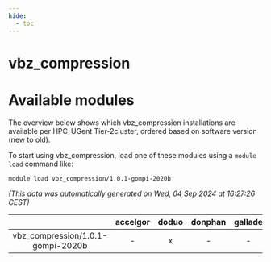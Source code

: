 ```yaml
---
hide:
  - toc
---
```


vbz_compression
===============

# Available modules


The overview below shows which vbz_compression installations are available per HPC-UGent Tier-2cluster, ordered based on software version (new to old).

To start using vbz_compression, load one of these modules using a `module load` command like:

```shell
module load vbz_compression/1.0.1-gompi-2020b
```

*(This data was automatically generated on Wed, 04 Sep 2024 at 16:27:26 CEST)*  

| |accelgor|doduo|donphan|gallade|joltik|shinx|skitty|
| :---: | :---: | :---: | :---: | :---: | :---: | :---: | :---: |
|vbz_compression/1.0.1-gompi-2020b|-|x|-|-|-|-|-|
